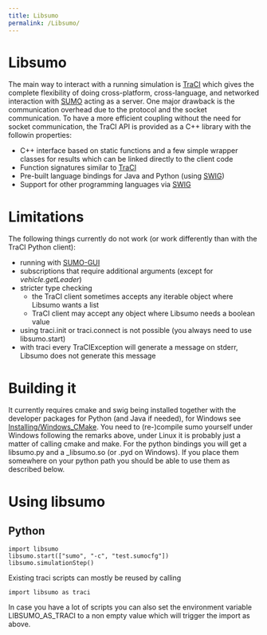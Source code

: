 ```yaml
---
title: Libsumo
permalink: /Libsumo/
---
```


# Libsumo

The main way to interact with a running simulation is
[TraCI](TraCI.md) which gives the complete flexibility of doing
cross-platform, cross-language, and networked interaction with
[SUMO](SUMO.md) acting as a server. One major drawback is the
communication overhead due to the protocol and the socket communication.
To have a more efficient coupling without the need for socket
communication, the TraCI API is provided as a C++ library with the
followin properties:

- C++ interface based on static functions and a few simple wrapper
  classes for results which can be linked directly to the client code
- Function signatures similar to [TraCI](TraCI.md)
- Pre-built language bindings for Java and Python (using
  [SWIG](http://www.swig.org/))
- Support for other programming languages via
  [SWIG](http://www.swig.org/)

# Limitations

The following things currently do not work (or work differently than with the TraCI Python client):

- running with [SUMO-GUI](SUMO-GUI.md)
- subscriptions that require additional arguments (except for *vehicle.getLeader*)
- stricter type checking
  - the TraCI client sometimes accepts any iterable object where Libsumo wants a list
  - TraCI client may accept any object where Libsumo needs a boolean value
- using traci.init or traci.connect is not possible (you always need to use libsumo.start)
- with traci every TraCIException will generate a message on stderr, Libsumo does not generate this message

# Building it

It currently requires cmake and swig being installed together with the
developer packages for Python (and Java if needed), for Windows see
[Installing/Windows_CMake](Installing/Windows_CMake.md). You
need to (re-)compile sumo yourself under Windows following the remarks
above, under Linux it is probably just a matter of calling cmake and
make. For the python bindings you will get a libsumo.py and a
_libsumo.so (or .pyd on Windows). If you place them somewhere on your
python path you should be able to use them as described below.

# Using libsumo

## Python

```
import libsumo
libsumo.start(["sumo", "-c", "test.sumocfg"])
libsumo.simulationStep()
```

Existing traci scripts can mostly be reused by calling

```
import libsumo as traci
```

In case you have a lot of scripts you can also set the environment
variable LIBSUMO_AS_TRACI to a non empty value which will trigger the
import as above.
